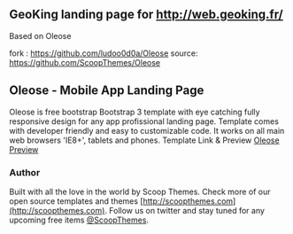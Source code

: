 ## GeoKing landing page for http://web.geoking.fr/
Based on Oleose 

fork : https://github.com/ludoo0d0a/Oleose
source: https://github.com/ScoopThemes/Oleose

## Oleose - Mobile App Landing Page
Oleose is free bootstrap Bootstrap 3 template with eye catching fully responsive design for any app profissional landing page. Template comes with developer friendly and easy to customizable code. It works on all main web browsers 'IE8+', tablets and phones.
Template Link & Preview [Oleose Preview](http://www.scoopthemes.com/templates/Oleose-Theme/)

### Author
Built with all the love in the world by Scoop Themes.
Check more of our open source templates and themes [http://scoopthemes.com](http://scoopthemes.com).
Follow us on twitter and stay tuned for any upcoming free items [@ScoopThemes](https://twitter.com/ScoopThemes).

